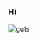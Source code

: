 ### Hi
![guts](https://github.com/Lisvindanu/Lisvindanu/assets/116244150/f1401ac6-290b-4abc-808c-48c73b91c23a)
